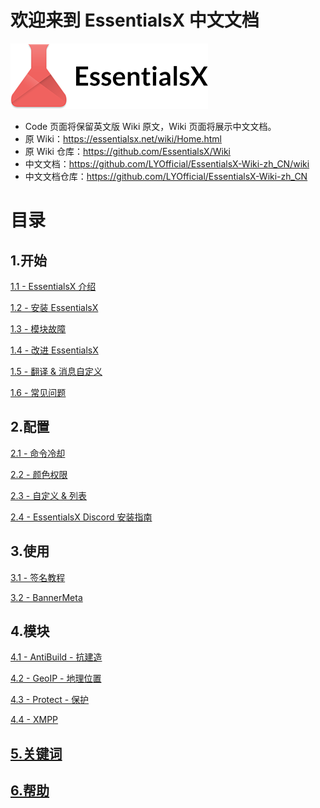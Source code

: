 # 欢迎来到 EssentialsX 中文文档

![EssentialsX](https://github.com/LYOfficial/EssentialsX-Wiki-zh_CN/blob/master/images/EssentialsX.png?raw=true)

* Code 页面将保留英文版 Wiki 原文，Wiki 页面将展示中文文档。
* 原 Wiki：https://essentialsx.net/wiki/Home.html
* 原 Wiki 仓库：https://github.com/EssentialsX/Wiki
* 中文文档：https://github.com/LYOfficial/EssentialsX-Wiki-zh_CN/wiki
* 中文文档仓库：https://github.com/LYOfficial/EssentialsX-Wiki-zh_CN

# 目录

## 1.开始
[1.1 - EssentialsX 介绍](https://github.com/LYOfficial/EssentialsX-Wiki-zh_CN/wiki/1.1---EssentialsX%E4%BB%8B%E7%BB%8D)

[1.2 - 安装 EssentialsX](https://github.com/LYOfficial/EssentialsX-Wiki-zh_CN/wiki/1.2---%E5%AE%89%E8%A3%85-EssentialsX)

[1.3 - 模块故障](https://github.com/LYOfficial/EssentialsX-Wiki-zh_CN/wiki/1.3---%E6%A8%A1%E5%9D%97%E6%95%85%E9%9A%9C)

[1.4 - 改进 EssentialsX](https://github.com/LYOfficial/EssentialsX-Wiki-zh_CN/wiki/1.4---%E6%94%B9%E8%BF%9BEssentialsX)

[1.5 - 翻译 & 消息自定义](https://github.com/LYOfficial/EssentialsX-Wiki-zh_CN/wiki/1.5---%E7%BF%BB%E8%AF%91&%E6%B6%88%E6%81%AF%E8%87%AA%E5%AE%9A%E4%B9%89)

[1.6 - 常见问题](https://github.com/LYOfficial/EssentialsX-Wiki-zh_CN/wiki/1.6---%E5%B8%B8%E8%A7%81%E9%97%AE%E9%A2%98)

## 2.配置
[2.1 - 命令冷却](https://github.com/LYOfficial/EssentialsX-Wiki-zh_CN/wiki/2.1---%E5%91%BD%E4%BB%A4%E5%86%B7%E5%8D%B4)

[2.2 - 颜色权限](https://github.com/LYOfficial/EssentialsX-Wiki-zh_CN/wiki/2.2---%E9%A2%9C%E8%89%B2%E6%9D%83%E9%99%90)

[2.3 - 自定义 & 列表](https://github.com/LYOfficial/EssentialsX-Wiki-zh_CN/wiki/2.3---%E8%87%AA%E5%AE%9A%E4%B9%89&%E5%88%97%E8%A1%A8)

[2.4 - EssentialsX Discord 安装指南](https://github.com/LYOfficial/EssentialsX-Wiki-zh_CN/wiki/2.4---EssentialsX-Discord%E5%AE%89%E8%A3%85%E6%8C%87%E5%8D%97)

## 3.使用
[3.1 - 签名教程](https://github.com/LYOfficial/EssentialsX-Wiki-zh_CN/wiki/3.1---%E7%AD%BE%E5%90%8D%E6%95%99%E7%A8%8B)

[3.2 - BannerMeta](https://github.com/LYOfficial/EssentialsX-Wiki-zh_CN/wiki/3.2---BannerMeta)

## 4.模块
[4.1 - AntiBuild - 抗建造](https://github.com/LYOfficial/EssentialsX-Wiki-zh_CN/wiki/4.1---%E6%8A%97%E6%9E%84%E5%BB%BA)

[4.2 - GeoIP - 地理位置](https://github.com/LYOfficial/EssentialsX-Wiki-zh_CN/wiki/4.2---GeoIP)

[4.3 - Protect - 保护](https://github.com/LYOfficial/EssentialsX-Wiki-zh_CN/wiki/4.3---%E4%BF%9D%E6%8A%A4)

[4.4 - XMPP](https://github.com/LYOfficial/EssentialsX-Wiki-zh_CN/wiki/4.4---XMPP)

## [5.关键词](https://github.com/LYOfficial/EssentialsX-Wiki-zh_CN/wiki/5--%E5%85%B3%E9%94%AE%E8%AF%8D)

## [6.帮助](https://github.com/LYOfficial/EssentialsX-Wiki-zh_CN/wiki/6---%E5%B8%AE%E5%8A%A9)